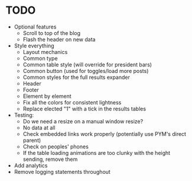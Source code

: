 # TODO

* Optional features
  * Scroll to top of the blog
  * Flash the header on new data
* Style everything
  * Layout mechanics
  * Common type
  * Common table style (will override for president bars)
  * Common button (used for toggles/load more posts)
  * Common styles for the full results expander
  * Header
  * Footer
  * Element by element
  * Fix all the colors for consistent lightness
  * Replace elected "1" with a tick in the results tables
* Testing:
  * Do we need a resize on a manual window resize?
  * No data at all
  * Check embedded links work properly (potentially use PYM's direct parent)
  * Check on peoples' phones
  * If the table loading animations are too clunky with the height sending, remove them
* Add analytics
* Remove logging statements throughout
